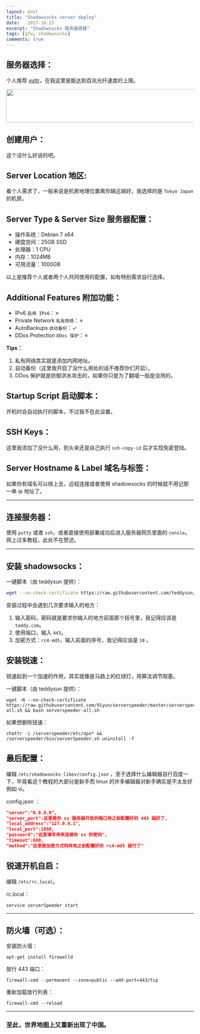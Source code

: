 ```yaml
---
layout: post
title: "Shadowsocks server deploy"
date:   2017-10-25
excerpt: "Shadowsocks 服务器搭建"
tags: [gfw, shadowsocks]
comments: true
---
```


## 服务器选择：

个人推荐 [vultr](https://www.vultr.com/?ref=7243921)，在我这里是能达到百兆光纤速度的上限。

<a href="https://www.vultr.com/?ref=7243921"><img src="https://www.vultr.com/media/banner_1.png" width="728" height="90"></a>

## 创建用户：

这个没什么好说的吧。

## Server Location 地区:

看个人需求了，一般来说是机房地理位置离你越近越好。我选择的是 `Tokyo Japan` 的机房。

## Server Type & Server Size 服务器配置：

- 操作系统：Debian 7 x64
- 硬盘空间：25GB SSD
- 处理器：1 CPU
- 内存：1024MB
- 可用流量：1000GB

以上是推荐个人或者两个人共同使用的配置，如有特别需求自行选择。

## Additional Features 附加功能：

- IPv6 `启用 IPv6`：✗
- Private Network `私有网络`：✗
- AutoBackups `自动备份`：✓
- DDos Protection `DDos 保护`：✗

**Tips：**

1. 私有网络其实就是添加内网地址。
2. 自动备份（这里我开启了没什么用处的话不推荐你们开启）。
3. DDos 保护就是防御洪水攻击的，如果你只是为了翻墙一般是没用的。

## Startup Script 启动脚本：

开机时会自动执行的脚本，不过我不在此设置。

## SSH Keys：

这里我添加了没什么用，到头来还是自己执行 `ssh-copy-id` 后才实现免密登陆。

## Server Hostname & Label 域名与标签：

如果你有域名可以绑上去，远程连接或者使用 shadowsocks 的时候就不用记那一串 ip 地址了。

---

## 连接服务器：

使用 `putty` 或者 `ssh`，或者直接使用部署成功后进入服务器网页里面的 `consle`。网上过多教程，此处不在赘述。

---

##  安装 shadowsocks：

一键脚本（由 teddysun 提供）：

```sh
wget --no-check-certificate https://raw.githubusercontent.com/teddysun/shadowsocks_install/master/shadowsocks-libev-debian.sh && chmod +x shadowsocks-libev-debian.sh && ./shadowsocks-libev-debian.sh 2>&1 | tee shadowsocks-libev-debian.log
```

安装过程中会遇到几次要求输入的地方：

1. 输入密码，密码就是要求你输入的地方前面那个括号里，我记得应该是 `teddy.com`。
2. 使用端口，输入 `443`。
3. 加密方式：`rc4-md5`，输入前面的序号，我记得应该是 `18` 。

## 安装锐速：

锐速起到一个加速的作用，其实就像是马路上的红绿灯，用算法调节阻塞。

一键脚本（由 teddysun 提供）：

```shell
wget -N --no-check-certificate https://raw.githubusercontent.com/91yun/serverspeeder/master/serverspeeder-all.sh && bash serverspeeder-all.sh
```

如果想删除锐速：

```shell
chattr -i /serverspeeder/etc/apx* && /serverspeeder/bin/serverSpeeder.sh uninstall -f
```

## 最后配置：

编辑 `/etc/shadowsocks-libev/config.json` ，至于选择什么编辑器自行百度一下，毕竟看这个教程的大部分是新手而 linux 的许多编辑器对新手确实是不太友好例如 vi。

config.json ：

```json
"server":"0.0.0.0",
"server_port":这里是你 ss 服务器开放的端口用之前配置好的 443 就好了,
"local_address":"127.0.0.1",
"local_port":1080,
"password":"这里填写用来连接你 ss 的密码",
"timeout":600,
"method":"这里是加密方式同样用之前配置好的 rc4-md5 就行了"
```
## 锐速开机自启：

编辑 `/etc/rc.local`。

rc.local：

```shell
service serverSpeeder start
```

---

## 防火墙（可选）：

安装防火墙：

```shell
apt-get install firewalld
```

放行 443 端口：

```shell
firewall-cmd --permanent --zone=public --add-port=443/tcp
```

重新加载放行列表：

```shell
firewall-cmd --reload
```

---

### 至此，世界地图上又重新出现了中国。